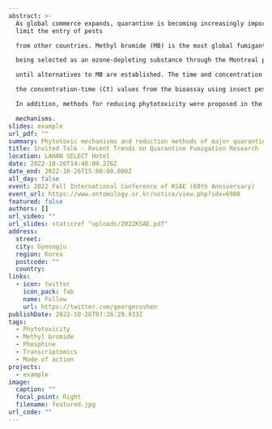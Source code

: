 ```yaml
---
abstract: >-
  As global commerce expands, quarantine is becoming increasingly important to
  limit the entry of pests

  from other countries. Methyl bromide (MB) is the most global fumigant in the plant quarantine field, despite

  being selected as an ozone-depleting substance through the Montreal protocol. The use of MB is essential

  until alternatives to MB are established. The time and concentration standards of fumigants are set based on

  the concentration-time (Ct) values from the bioassay using insect pests, but plants are also affected by fumigant in closed environment. However, the mechanism of phytotoxicity to fumigants was not yet well understood. In this study, Arabidopsis thaliana, model plant, was used to evaluate the phytotoxic effect under the quarantine standards, and the unknown toxic mechanism was investigated through transcriptomic analysis.

  In addition, methods for reducing phytotoxicity were proposed in the study of transcriptome-based

  mechanisms.
slides: example
url_pdf: ""
summary: Phytotoxic mechanisms and reduction methods of major quarantine fumigants through transcriptome analysis
title: Invited Talk - Recent Trends on Quarantine Fumigation Research
location: LAHAN SELECT Hotel
date: 2022-10-26T14:40:09.276Z
date_end: 2022-10-26T15:00:00.000Z
all_day: false
event: 2022 Fall International Conference of KSAE (60th Anniversary)
event_url: https://www.entomology.or.kr/notice/view.php?idx=6988
featured: false
authors: []
url_video: ""
url_slides: staticref "uploads/2022KSAE.pdf"
address:
  street: 
  city: Gyeongju
  region: Korea
  postcode: ""
  country: 
links:
  - icon: twitter
    icon_pack: fab
    name: Follow
    url: https://twitter.com/georgecushen
publishDate: 2022-10-26T07:26:29.933Z
tags:
  - Phytotoxicity
  - Methyl bromide
  - Phosphine
  - Transcriptomics
  - Mode of action
projects:
  - example
image:
  caption: ""
  focal_point: Right
  filename: featured.jpg
url_code: ""
---
```

